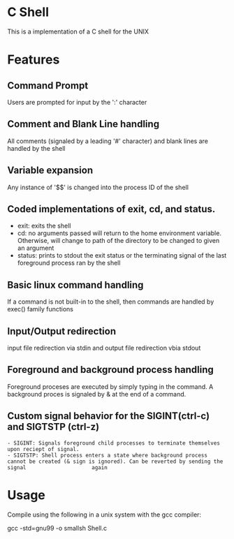 # C Shell
This is a implementation of a C shell for the UNIX 

# Features

## Command Prompt
Users are prompted for input by the ':' character
## Comment and Blank Line handling
All comments (signaled by a leading '#' character) and blank lines are handled by the shell 
## Variable expansion 
Any instance of '$$' is changed into the process ID of the shell
## Coded implementations of exit, cd, and status.
   - exit: exits the shell
   - cd: no arguments passed will return to the home environment variable. Otherwise, will change to path of the directory to be changed to given an argument
   - status: prints to stdout the exit status or the terminating signal of the last foreground process ran by the shell
## Basic linux command handling
If a command is not built-in to the shell, then commands are handled by exec() family functions
## Input/Output redirection
input file redirection via stdin and output file redirection vbia stdout
## Foreground and background process handling 
Foreground proceses are executed by simply typing in the command. A background proces is signaled by & at the end of a command.
## Custom signal behavior for the SIGINT(ctrl-c) and SIGTSTP (ctrl-z)
    - SIGINT: Signals foreground child processes to terminate themselves upon reciept of signal.
    - SIGTSTP: Shell process enters a state where background process cannot be created (& sign is ignored). Can be reverted by sending the signal                     again

# Usage

Compile using the following in a unix system with the gcc compiler:

gcc -std=gnu99 -o smallsh Shell.c
